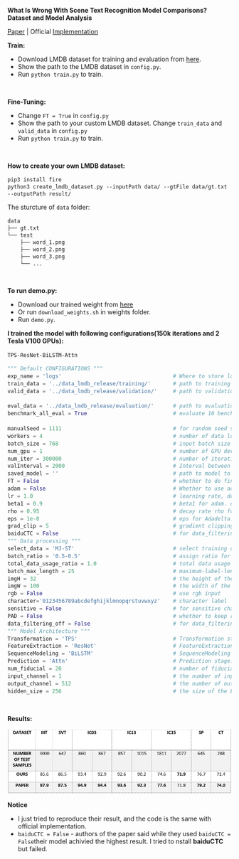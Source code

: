 **What Is Wrong With Scene Text Recognition Model Comparisons? Dataset and Model Analysis**

[Paper](https://arxiv.org/pdf/1904.01906.pdf) | Official [Implementation](https://github.com/clovaai/deep-text-recognition-benchmark)

**Train:**
* Download LMDB dataset for training and evaluation from [here](https://www.dropbox.com/sh/i39abvnefllx2si/AAAbAYRvxzRp3cIE5HzqUw3ra?dl=0).
* Show the path to the LMDB dataset in `config.py`.
* Run `python train.py` to train.

<br>

**Fine-Tuning:**
* Change `FT = True` in `config.py`
* Show the path to your custom LMDB dataset. Change `train_data` and `valid_data` in `config.py`
* Run `python train.py` to train.

<br>

**How to create your own LMDB dataset:**
```
pip3 install fire
python3 create_lmdb_dataset.py --inputPath data/ --gtFile data/gt.txt --outputPath result/
```
The sturcture of `data` folder:
```
data
├── gt.txt
└── test
    ├── word_1.png
    ├── word_2.png
    ├── word_3.png
    └── ...
```

<br>

**To run demo.py:**
* Download our trained weight from [here](https://www.dropbox.com/s/t3shjr8voy0ypwp/best_accuracy.pth?dl=0)
* Or run `download_weights.sh` in weights folder.
* Run `demo.py`.


**I trained the model with following configurations(150k iterations and 2 Tesla V100 GPUs):**

`TPS-ResNet-BiLSTM-Attn` 

```python
""" Default CONFIGURATIONS """
exp_name = 'logs'                                   # Where to store logs and models
train_data = '../data_lmdb_release/training/'       # path to training dataset
valid_data = '../data_lmdb_release/validation/'     # path to validation dataset

eval_data = '../data_lmdb_release/evaluation/'      # path to evaluation dataset
benchmark_all_eval = True                           # evaluate 10 benchmark evaluation datasets

manualSeed = 1111                                   # for random seed setting
workers = 4                                         # number of data loading workers, default=4
batch_size = 768                                    # input batch size
num_gpu = 1                                         # number of GPU devices, by default 0
num_iter = 300000                                   # number of iterations to train for
valInterval = 2000                                  # Interval between each validation
saved_model = ''                                    # path to model to continue training, if you have no any saved_model to continue left it as ''
FT = False                                          # whether to do fine-tuning
adam = False                                        # Whether to use adam (default is Adadelta)
lr = 1.0                                            # learning rate, default=1.0 for Adadelta
beta1 = 0.9                                         # beta1 for adam. default=0.9
rho = 0.95                                          # decay rate rho for Adadelta. default=0.95'
eps = 1e-8                                          # eps for Adadelta. default=1e-8'
grad_clip = 5                                       # gradient clipping value. default=5
baiduCTC = False                                    # for data_filtering_off mode
""" Data processing """
select_data = 'MJ-ST'                               # select training data (default is MJ-ST, which means MJ and ST used as training data)
batch_ratio = '0.5-0.5'                             # assign ratio for each selected data in the batch
total_data_usage_ratio = 1.0                        # total data usage ratio, this ratio is multiplied to total number of data
batch_max_length = 25                               # maximum-label-length
imgH = 32                                           # the height of the input image
imgW = 100                                          # the width of the input image
rgb = False                                         # use rgb input
character='0123456789abcdefghijklmnopqrstuvwxyz'    # character label
sensitive = False                                   # for sensitive character mode
PAD = False                                         # whether to keep ratio then pad for image resize
data_filtering_off = False                          # for data_filtering_off mode
""" Model Architecture """
Transformation = 'TPS'                              # Transformation stage. None|TPS
FeatureExtraction = 'ResNet'                        # FeatureExtraction stage. VGG|RCNN|ResNet
SequenceModeling = 'BiLSTM'                         # SequenceModeling stage. None|BiLSTM
Prediction = 'Attn'                                 # Prediction stage. CTC|Attn
num_fiducial = 20                                   # number of fiducial points of TPS-STN
input_channel = 1                                   # the number of input channel of Feature extractor
output_channel = 512                                # the number of output channel of Feature extractor
hidden_size = 256                                   # the size of the LSTM hidden state
```

<br>

**Results:**

![](assets/img.png)


**Notice**
* I just tried to reproduce their result, and the code is the same with official implementation.
* `baiduCTC = False` - authors of the paper said while they used `baiduCTC = False`their model achivied the highest result. I tried to nstall __baiduCTC__  but failed.
